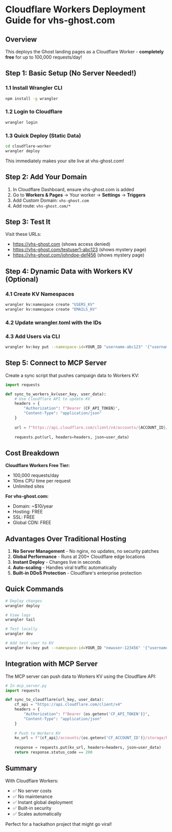 # Cloudflare Workers Deployment Guide for vhs-ghost.com

## Overview
This deploys the Ghost landing pages as a Cloudflare Worker - **completely free** for up to 100,000 requests/day!

## Step 1: Basic Setup (No Server Needed!)

### 1.1 Install Wrangler CLI
```bash
npm install -g wrangler
```

### 1.2 Login to Cloudflare
```bash
wrangler login
```

### 1.3 Quick Deploy (Static Data)
```bash
cd cloudflare-worker
wrangler deploy
```

This immediately makes your site live at vhs-ghost.com!

## Step 2: Add Your Domain

1. In Cloudflare Dashboard, ensure vhs-ghost.com is added
2. Go to **Workers & Pages** → Your worker → **Settings** → **Triggers**
3. Add Custom Domain: `vhs-ghost.com`
4. Add route: `vhs-ghost.com/*`

## Step 3: Test It

Visit these URLs:
- https://vhs-ghost.com (shows access denied)
- https://vhs-ghost.com/testuser1-abc123 (shows mystery page)
- https://vhs-ghost.com/johndoe-def456 (shows mystery page)

## Step 4: Dynamic Data with Workers KV (Optional)

### 4.1 Create KV Namespaces
```bash
wrangler kv:namespace create "USERS_KV"
wrangler kv:namespace create "EMAILS_KV"
```

### 4.2 Update wrangler.toml with the IDs

### 4.3 Add Users via CLI
```bash
wrangler kv:key put --namespace-id=YOUR_ID "username-abc123" '{"username":"username","video":"ghost_1.mp4"}'
```

## Step 5: Connect to MCP Server

Create a sync script that pushes campaign data to Workers KV:

```python
import requests

def sync_to_workers_kv(user_key, user_data):
    # Use Cloudflare API to update KV
    headers = {
        "Authorization": f"Bearer {CF_API_TOKEN}",
        "Content-Type": "application/json"
    }
    
    url = f"https://api.cloudflare.com/client/v4/accounts/{ACCOUNT_ID}/storage/kv/namespaces/{NAMESPACE_ID}/values/{user_key}"
    
    requests.put(url, headers=headers, json=user_data)
```

## Cost Breakdown

**Cloudflare Workers Free Tier:**
- 100,000 requests/day
- 10ms CPU time per request
- Unlimited sites

**For vhs-ghost.com:**
- Domain: ~$10/year
- Hosting: FREE
- SSL: FREE
- Global CDN: FREE

## Advantages Over Traditional Hosting

1. **No Server Management** - No nginx, no updates, no security patches
2. **Global Performance** - Runs at 200+ Cloudflare edge locations
3. **Instant Deploy** - Changes live in seconds
4. **Auto-scaling** - Handles viral traffic automatically
5. **Built-in DDoS Protection** - Cloudflare's enterprise protection

## Quick Commands

```bash
# Deploy changes
wrangler deploy

# View logs
wrangler tail

# Test locally
wrangler dev

# Add test user to KV
wrangler kv:key put --namespace-id=YOUR_ID "newuser-123456" '{"username":"newuser"}'
```

## Integration with MCP Server

The MCP server can push data to Workers KV using the Cloudflare API:

```python
# In mcp_server.py
import requests

def sync_to_cloudflare(url_key, user_data):
    cf_api = "https://api.cloudflare.com/client/v4"
    headers = {
        "Authorization": f"Bearer {os.getenv('CF_API_TOKEN')}",
        "Content-Type": "application/json"
    }
    
    # Push to Workers KV
    kv_url = f"{cf_api}/accounts/{os.getenv('CF_ACCOUNT_ID')}/storage/kv/namespaces/{os.getenv('CF_KV_NAMESPACE')}/values/{url_key}"
    
    response = requests.put(kv_url, headers=headers, json=user_data)
    return response.status_code == 200
```

## Summary

With Cloudflare Workers:
- ✅ No server costs
- ✅ No maintenance
- ✅ Instant global deployment
- ✅ Built-in security
- ✅ Scales automatically

Perfect for a hackathon project that might go viral!